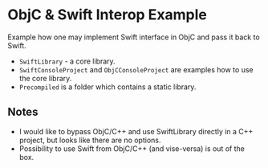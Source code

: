 # ObjC & Swift Interop Example

Example how one may implement Swift interface in ObjC and pass it back to Swift.

* `SwiftLibrary` - a core library.
* `SwiftConsoleProject` and `ObjCConsoleProject` are examples how to use the core library.
* `Precompiled` is a folder which contains a static library.

## Notes

- I would like to bypass ObjC/C++ and use SwiftLibrary directly in a C++ project, but looks like there are no options.
- Possibility to use Swift from ObjC/C++ (and vise-versa) is out of the box.
